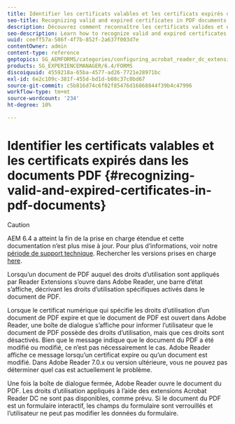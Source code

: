 ```yaml
---
title: Identifier les certificats valables et les certificats expirés dans les documents PDF
seo-title: Recognizing valid and expired certificates in PDF documents
description: Découvrez comment reconnaître les certificats valides et expirés dans des documents de PDF.
seo-description: Learn how to recognize valid and expired certificates in PDF documents.
uuid: ceeff57a-586f-4f7b-852f-2a637f003d7e
contentOwner: admin
content-type: reference
geptopics: SG_AEMFORMS/categories/configuring_acrobat_reader_dc_extensions
products: SG_EXPERIENCEMANAGER/6.4/FORMS
discoiquuid: 4559218a-65ba-4577-ad26-7721e28971bc
exl-id: 6e2c109c-381f-455d-bd1d-b08c37c0bd67
source-git-commit: c5b816d74c6f02f85476d16868844f39b4c47996
workflow-type: tm+mt
source-wordcount: '234'
ht-degree: 10%

---
```


# Identifier les certificats valables et les certificats expirés dans les documents PDF {#recognizing-valid-and-expired-certificates-in-pdf-documents}

>[!CAUTION]
>
>AEM 6.4 a atteint la fin de la prise en charge étendue et cette documentation n’est plus mise à jour. Pour plus d’informations, voir notre [période de support technique](https://helpx.adobe.com/fr/support/programs/eol-matrix.html). Rechercher les versions prises en charge [here](https://experienceleague.adobe.com/docs/?lang=fr).

Lorsqu’un document de PDF auquel des droits d’utilisation sont appliqués par Reader Extensions s’ouvre dans Adobe Reader, une barre d’état s’affiche, décrivant les droits d’utilisation spécifiques activés dans le document de PDF.

Lorsque le certificat numérique qui spécifie les droits d’utilisation d’un document de PDF expire et que le document de PDF est ouvert dans Adobe Reader, une boîte de dialogue s’affiche pour informer l’utilisateur que le document de PDF possède des droits d’utilisation, mais que ces droits sont désactivés. Bien que le message indique que le document du PDF a été modifié ou modifié, ce n’est pas nécessairement le cas. Adobe Reader affiche ce message lorsqu’un certificat expire ou qu’un document est modifié. Dans Adobe Reader 7.0.x ou version ultérieure, vous ne pouvez pas déterminer quel cas est actuellement le problème.

Une fois la boîte de dialogue fermée, Adobe Reader ouvre le document du PDF. Les droits d’utilisation appliqués à l’aide des extensions Acrobat Reader DC ne sont pas disponibles, comme prévu. Si le document du PDF est un formulaire interactif, les champs du formulaire sont verrouillés et l’utilisateur ne peut pas modifier les données du formulaire.
